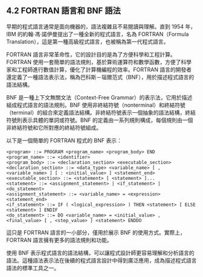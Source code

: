 ## 4.2 FORTRAN 語言和 BNF 語法

早期的程式語言通常是面向機器的，語法複雜且不易閱讀與理解。直到 1954 年，IBM 的約翰·馮·諾伊曼提出了一種全新的程式語言，名為 FORTRAN（Formula Translation），這是第一種高級程式語言，也被稱為第一代程式語言。

FORTRAN 語言非常革命性，它的設計目的是為了方便科學和工程計算。FORTRAN 使用一套簡單的語法規則，基於算術運算符和數學函數，方便了科學家和工程師進行數值計算，優化了計算機編程的效率。FORTRAN 語言的開發者還定義了一種語法表示法，稱為巴科斯－瑙爾范式（BNF），用於描述程式語言的語法結構。

BNF 是一種上下文無關文法（Context-Free Grammar）的表示法，它用於描述組成程式語言的語法規則。BNF 使用非終結符號（nonterminal）和終結符號（terminal）的組合來定義語法結構。非終結符號表示一個抽象的語法結構，終結符號則表示具體的單詞或符號。BNF 的定義由一系列規則構成，每個規則由一個非終結符號和它所對應的終結符號組成。

以下是一個簡單的 FORTRAN 程式的 BNF 表示：

```
<program> ::= PROGRAM <program_name> <program_body> END
<program_name> ::= <identifier>
<program_body> ::= <declaration_section> <executable_section>
<declaration_section> ::= <data_type> <variable_name> [ , <variable_name> ] [ : <initial_value> ] <statement_end>
<executable_section> ::= <statement> [ <statement> ]...
<statement> ::= <assignment_statement> | <if_statement> | <do_statement>
<assignment_statement> ::= <variable_name> = <expression> <statement_end>
<if_statement> ::= IF ( <logical_expression> ) THEN <statement> [ ELSE <statement> ] ENDIF
<do_statement> ::= DO <variable_name> = <initial_value> , <final_value> [ , <step_value> ] <statement> ENDDO
```

這只是 FORTRAN 語言的一小部分，僅用於展示 BNF 的使用方式。實際上，FORTRAN 語言擁有更多的語法規則和功能。

使用 BNF 表示程式語言的語法結構，可以讓程式設計師更容易理解和分析語言的語法。這種語法表示法在後續的程式語言設計中得到廣泛應用，成為描述程式語言語法的標準工具之一。